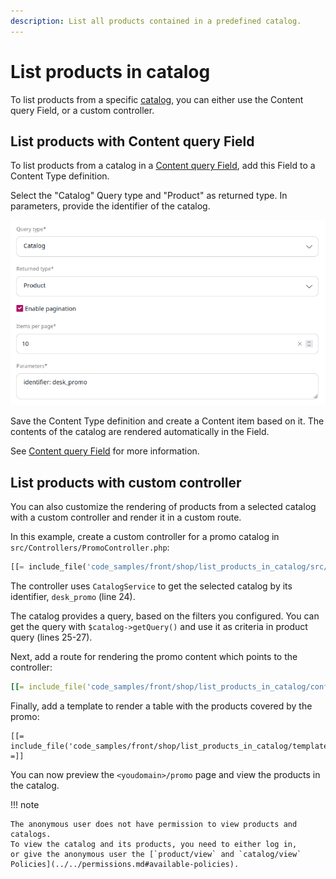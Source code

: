 ```yaml
---
description: List all products contained in a predefined catalog.
---
```


# List products in catalog

To list products from a specific [catalog](../../catalog/catalog.md#catalogs), you can either use the Content query Field,
or a custom controller.

## List products with Content query Field

To list products from a catalog in a [Content query Field](../../../api/field_types_reference/contentqueryfield.md),
add this Field to a Content Type definition.

Select the "Catalog" Query type and "Product" as returned type.
In parameters, provide the identifier of the catalog.

![Configuration of Content query Type for catalog](../../img/catalog_query_type_field.png)

Save the Content Type definition and create a Content item based on it.
The contents of the catalog are rendered automatically in the Field.

See [Content query Field](../queries_and_controllers/content_queries.md#pagination) for more information.

## List products with custom controller

You can also customize the rendering of products from a selected catalog with a custom controller and render it in a custom route.

In this example, create a custom controller for a promo catalog in `src/Controllers/PromoController.php`:

``` php hl_lines="24 25 27"
[[= include_file('code_samples/front/shop/list_products_in_catalog/src/Controller/PromoController.php') =]]
```

The controller uses `CatalogService` to get the selected catalog by its identifier, `desk_promo` (line 24).

The catalog provides a query, based on the filters you configured.
You can get the query with `$catalog->getQuery()` and use it as criteria in product query (lines 25-27).

Next, add a route for rendering the promo content which points to the controller:

``` yaml
[[= include_file('code_samples/front/shop/list_products_in_catalog/config/custom_routes.yaml') =]]
```

Finally, add a template to render a table with the products covered by the promo:

``` html+twig
[[= include_file('code_samples/front/shop/list_products_in_catalog/templates/full/promo.html.twig') =]]
```

You can now preview the `<youdomain>/promo` page and view the products
in the catalog.

!!! note

    The anonymous user does not have permission to view products and catalogs.
    To view the catalog and its products, you need to either log in,
    or give the anonymous user the [`product/view` and `catalog/view` Policies](../../permissions.md#available-policies).
